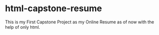 # html-capstone-resume
This is my First Capstone Project as my Online Resume as of now with the help of only html. 
